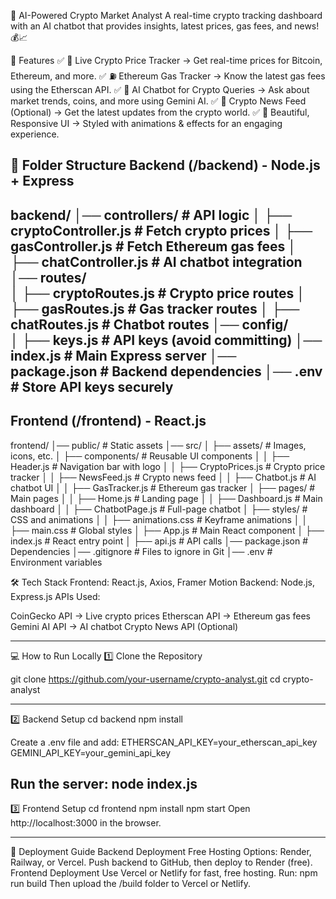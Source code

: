 🚀 AI-Powered Crypto Market Analyst
A real-time crypto tracking dashboard with an AI chatbot that provides insights, latest prices, gas fees, and news! 💰📈

📌 Features
✅ 🔹 Live Crypto Price Tracker → Get real-time prices for Bitcoin, Ethereum, and more.
✅ ⛽ Ethereum Gas Tracker → Know the latest gas fees using the Etherscan API.
✅ 🤖 AI Chatbot for Crypto Queries → Ask about market trends, coins, and more using Gemini AI.
✅ 📰 Crypto News Feed (Optional) → Get the latest updates from the crypto world.
✅ 🎨 Beautiful, Responsive UI → Styled with animations & effects for an engaging experience.

📂 Folder Structure
Backend (/backend) - Node.js + Express
----------------------------------------
backend/
│── controllers/      # API logic
│   ├── cryptoController.js   # Fetch crypto prices
│   ├── gasController.js      # Fetch Ethereum gas fees
│   ├── chatController.js     # AI chatbot integration
│── routes/          
│   ├── cryptoRoutes.js       # Crypto price routes
│   ├── gasRoutes.js          # Gas tracker routes
│   ├── chatRoutes.js         # Chatbot routes
│── config/          
│   ├── keys.js               # API keys (avoid committing)
│── index.js           # Main Express server
│── package.json       # Backend dependencies
│── .env              # Store API keys securely
-----------------------------------------------------------
Frontend (/frontend) - React.js
-------------------------------------
frontend/
│── public/               # Static assets
│── src/
│   ├── assets/           # Images, icons, etc.
│   ├── components/       # Reusable UI components
│   │   ├── Header.js         # Navigation bar with logo
│   │   ├── CryptoPrices.js   # Crypto price tracker
│   │   ├── NewsFeed.js       # Crypto news feed
│   │   ├── Chatbot.js        # AI chatbot UI
│   │   ├── GasTracker.js     # Ethereum gas tracker
│   ├── pages/           # Main pages
│   │   ├── Home.js           # Landing page
│   │   ├── Dashboard.js      # Main dashboard
│   │   ├── ChatbotPage.js    # Full-page chatbot
│   ├── styles/           # CSS and animations
│   │   ├── animations.css    # Keyframe animations
│   │   ├── main.css          # Global styles
│   ├── App.js             # Main React component
│   ├── index.js           # React entry point
│   ├── api.js             # API calls
│── package.json          # Dependencies
│── .gitignore            # Files to ignore in Git
│── .env                  # Environment variables


🛠️ Tech Stack
Frontend: React.js, Axios, Framer Motion
Backend: Node.js, Express.js
APIs Used:

CoinGecko API → Live crypto prices
Etherscan API → Ethereum gas fees
Gemini AI API → AI chatbot
Crypto News API (Optional)

------------------------------------------------
💻 How to Run Locally
1️⃣ Clone the Repository

git clone https://github.com/your-username/crypto-analyst.git
cd crypto-analyst

------------------------------------------
2️⃣ Backend Setup
        cd backend
        npm install

Create a .env file and add:
    ETHERSCAN_API_KEY=your_etherscan_api_key
    GEMINI_API_KEY=your_gemini_api_key

Run the server:
    node index.js
----------------------------------------------------
3️⃣ Frontend Setup
        cd frontend
        npm install
        npm start
Open http://localhost:3000 in the browser.

--------------------------------------------------

🚀 Deployment Guide
Backend Deployment
Free Hosting Options: Render, Railway, or Vercel.
Push backend to GitHub, then deploy to Render (free).
Frontend Deployment
Use Vercel or Netlify for fast, free hosting.
Run:
    npm run build
Then upload the /build folder to Vercel or Netlify.


